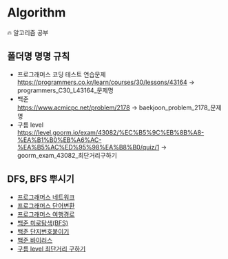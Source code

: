 # Algorithm
:fire: 알고리즘 공부

## 폴더명 명명 규칙
* 프로그래머스 코딩 테스트 연습문제  
https://programmers.co.kr/learn/courses/30/lessons/43164 -> programmers_C30_L43164_문제명
* 백준  
https://www.acmicpc.net/problem/2178 -> baekjoon_problem_2178_문제명
* 구름 level  
https://level.goorm.io/exam/43082/%EC%B5%9C%EB%8B%A8-%EA%B1%B0%EB%A6%AC-%EA%B5%AC%ED%95%98%EA%B8%B0/quiz/1 -> goorm_exam_43082_최단거리구하기

## DFS, BFS 뿌시기
* [프로그래머스 네트워크](https://github.com/ChoiSangIl/algorithm/tree/master/BFS%2CDFS/programmers_C30_L43162_networks)
* [프로그래머스 단어변환](https://github.com/ChoiSangIl/algorithm/tree/master/BFS%2CDFS/programmers_C30_L43163_words)
* [프로그래머스 여행경로](https://github.com/ChoiSangIl/algorithm/tree/master/BFS%2CDFS/programmers_C30_L43164_%EC%97%AC%ED%96%89%EA%B2%BD%EB%A1%9C)
* [백준 미로탐색(BFS)](https://github.com/ChoiSangIl/algorithm/tree/master/BFS%2CDFS/baekjoon_problem_2178_%EB%AF%B8%EB%A1%9C%ED%83%90%EC%83%89)
* [백준 단지번호붙이기](https://github.com/ChoiSangIl/algorithm/tree/master/BFS%2CDFS/baekjoon_problem_2667_%EB%8B%A8%EC%A7%80%EB%B2%88%ED%98%B8%EB%B6%99%EC%9D%B4%EA%B8%B0)
* [백준 바이러스](https://github.com/ChoiSangIl/algorithm/tree/master/BFS%2CDFS/baekjoon_problem_2606_%EB%B0%94%EC%9D%B4%EB%9F%AC%EC%8A%A4)
* [구름 level 최단거리 구하기](https://github.com/ChoiSangIl/algorithm/tree/master/BFS%2CDFS/goorm_exam_43082_%EC%B5%9C%EB%8B%A8%EA%B1%B0%EB%A6%AC%20%EA%B5%AC%ED%95%98%EA%B8%B0)
